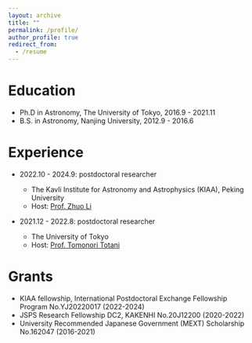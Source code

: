 ```yaml
---
layout: archive
title: ""
permalink: /profile/
author_profile: true
redirect_from:
  - /resume
---
```


Education
======
* Ph.D in Astronomy, The University of Tokyo, 2016.9 - 2021.11
* B.S. in Astronomy, Nanjing University, 2012.9 - 2016.6

Experience
======
* 2022.10 - 2024.9: postdoctoral researcher
  * The Kavli Institute for Astronomy and Astrophysics (KIAA), Peking University
  * Host: [Prof. Zhuo Li](https://kiaa.pku.edu.cn/info/1010/2662.htm)

* 2021.12 - 2022.8: postdoctoral researcher
  * The University of Tokyo
  * Host: [Prof. Tomonori Totani](https://sites.google.com/view/tomonori-totani-eng/)

Grants
======
* KIAA fellowship, International Postdoctoral Exchange Fellowship Program No.YJ20220017 (2022-2024)
* JSPS Research Fellowship DC2, KAKENHI No.20J12200 (2020-2022)
* University Recommended Japanese Government (MEXT) Scholarship No.162047 (2016-2021)
